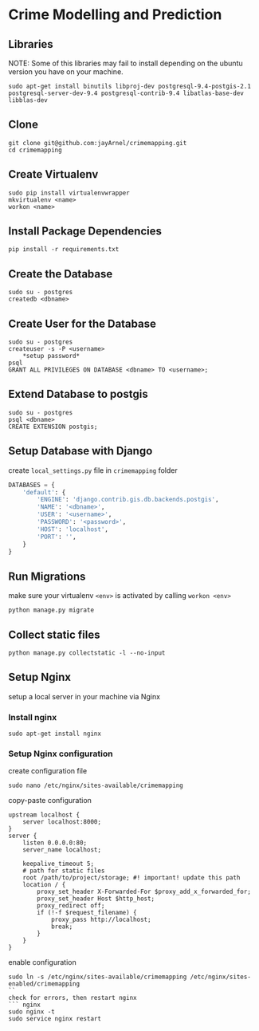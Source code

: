 # Crime Modelling and Prediction
## Libraries
NOTE: Some of this libraries may fail to install depending on the ubuntu version you have on your machine.
``` shell
sudo apt-get install binutils libproj-dev postgresql-9.4-postgis-2.1 postgresql-server-dev-9.4 postgresql-contrib-9.4 libatlas-base-dev libblas-dev
```

## Clone
``` shell
git clone git@github.com:jayArnel/crimemapping.git
cd crimemapping
```

## Create Virtualenv
``` shell
sudo pip install virtualenvwrapper
mkvirtualenv <name>
workon <name>
```

## Install Package Dependencies
``` shell
pip install -r requirements.txt
```

## Create the Database
``` shell
sudo su - postgres
createdb <dbname>
```
## Create User for the Database
``` shell
sudo su - postgres 
createuser -s -P <username>
    *setup password*
psql
GRANT ALL PRIVILEGES ON DATABASE <dbname> TO <username>;
```

## Extend Database to postgis
``` shell
sudo su - postgres 
psql <dbname>
CREATE EXTENSION postgis;
```

## Setup Database with Django
create  `local_settings.py` file in `crimemapping` folder
``` python
DATABASES = {
    'default': {
        'ENGINE': 'django.contrib.gis.db.backends.postgis',
        'NAME': '<dbname>',
        'USER': '<username>',
        'PASSWORD': '<password>',
        'HOST': 'localhost',
        'PORT': '',
    }
}
```


## Run Migrations
make sure your virtualenv `<env>` is activated by calling `workon <env>`
``` shell
python manage.py migrate
```

## Collect static files
``` shell
python manage.py collectstatic -l --no-input
```

## Setup Nginx
setup a local server in your machine via Nginx

### Install nginx
``` shell
sudo apt-get install nginx
```

### Setup Nginx configuration
create configuration file
``` shell
sudo nano /etc/nginx/sites-available/crimemapping
```
copy-paste configuration
``` nginx
upstream localhost {
    server localhost:8000;
}
server {
    listen 0.0.0.0:80;
    server_name localhost;

    keepalive_timeout 5;
    # path for static files
    root /path/to/project/storage; #! important! update this path
    location / {
        proxy_set_header X-Forwarded-For $proxy_add_x_forwarded_for;
        proxy_set_header Host $http_host;
        proxy_redirect off;
        if (!-f $request_filename) {
            proxy_pass http://localhost;
            break;
        }
    }
}
```
enable configuration
``` shell
sudo ln -s /etc/nginx/sites-available/crimemapping /etc/nginx/sites-enabled/crimemapping
``
check for errors, then restart nginx
``` nginx
sudo nginx -t
sudo service nginx restart
```


